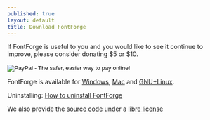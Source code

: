 ```yaml
---
published: true
layout: default
title: Download FontForge
---
```


If FontForge is useful to you and you would like to see it continue to improve, please consider donating $5 or $10.

<form action="https://www.paypal.com/cgi-bin/webscr" method="post" target="_top">
<input type="hidden" name="cmd" value="_s-xclick">
<input type="hidden" name="hosted_button_id" value="AGTDH5AVRLSBN">
<input type="image" src="https://www.paypalobjects.com/en_US/i/btn/btn_donateCC_LG.gif" border="0" name="submit" alt="PayPal - The safer, easier way to pay online!">
<img alt="" border="0" src="https://www.paypalobjects.com/en_US/i/scr/pixel.gif" width="1" height="1">
</form>

FontForge is available for <a href="/en-US/downloads/windows/">Windows</a>, <a href="/en-US/downloads/mac/">Mac</a> and
<a href="/en-US/downloads/gnulinux/">GNU+Linux</a>.

Uninstalling: [How to uninstall FontForge](/en-US/downloads/uninstalling/)

We also provide the <a href="/en-US/downloads/source/">source code</a> under a [libre license](https://github.com/fontforge/fontforge/blob/master/LICENSE)
